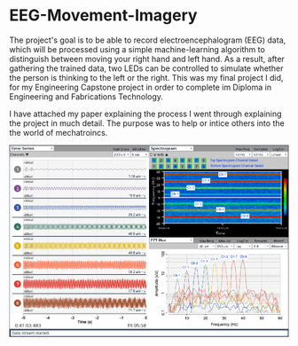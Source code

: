 # EEG-Movement-Imagery
The project's goal is to be able to record electroencephalogram (EEG) data, which will be processed using a simple machine-learning algorithm to distinguish between moving your right hand and left hand. As a result, after gathering the trained data, two LEDs can be controlled to simulate whether the person is thinking to the left or the right.
This was my final project I did, for my Engineering Capstone project in order to complete im Diploma in Engineering and Fabrications Technology.

I have attached my paper explaining the process I went through explaining the project in much detail. The purpose was to help or intice others into the the world of mechatroincs.

![](Host-Image/Untitled.png)
